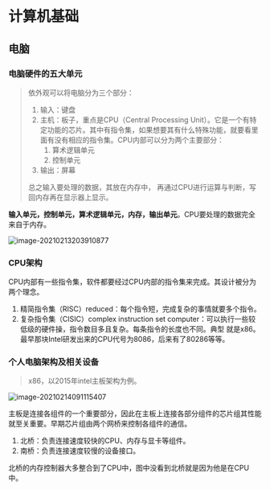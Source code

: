 # 计算机基础

## 电脑

### 电脑硬件的五大单元

> 依外观可以将电脑分为三个部分：
>
> 1. 输入：键盘
> 2. 主机：板子，重点是CPU（Central Processing Unit）。它是一个有特定功能的芯片。其中有指令集，如果想要其有什么特殊功能，就要看里面有没有相应的指令集。CPU内部可以分为两个主要部分：
>    1. 算术逻辑单元
>    2. 控制单元
> 3. 输出：屏幕
>
> 总之输入要处理的数据，其放在内存中， 再通过CPU进行运算与判断，写回内存再在显示器上显示。

**输入单元，控制单元，算术逻辑单元，内存，输出单元**。CPU要处理的数据完全来自于内存。

![image-20210213203910877](https://i.loli.net/2021/02/13/rd3o5JqliCzZ2DX.png)

### CPU架构

CPU内部有一些指令集，软件都要经过CPU内部的指令集来完成。其设计被分为两个理念。

1. 精简指令集（RISC）reduced：每个指令短，完成复杂的事情就要多个指令。
2. 复杂指令集（CISIC）complex instruction set computer：可以执行一些较低级的硬件操，指令数目多且复杂。每条指令的长度也不同。典型 就是x86。最早那块Intel研发出来的CPU代号为8086，后来有了80286等等。
   

### 个人电脑架构及相关设备

> x86，以2015年intel主板架构为例。

![image-20210214091115407](C:\Users\31787\AppData\Roaming\Typora\typora-user-images\image-20210214091115407.png)

主板是连接各组件的一个重要部分，因此在主板上连接各部分组件的芯片组其性能就至关重要。早期芯片组由两个网桥来控制各组件的通信。

1. 北桥：负责连接速度较快的CPU、内存与显卡等组件。
2. 南桥：负责连接速度较慢的设备接口。

北桥的内存控制器大多整合到了CPU中，图中没看到北桥就是因为他是在CPU中。